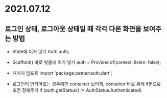 # 2021.07.12

## 로그인 상태, 로그아웃 상태일 때 각각 다른 화면을 보여주는 방법

* State에 이거 넣기
Auth auth;

* Scaffold() 바로 윗줄에 이거 넣기
auth = Provider.of<Auth>(context, listen: false);

* 패키지 임포트
import 'package:petner/auth.dart';

* 로그인이 안되어있는 경우에만 container 보이게, container 바로 위에 if문으로 조건 정해주기
if (auth.getStatus() != AuthStatus.Authenticated)

